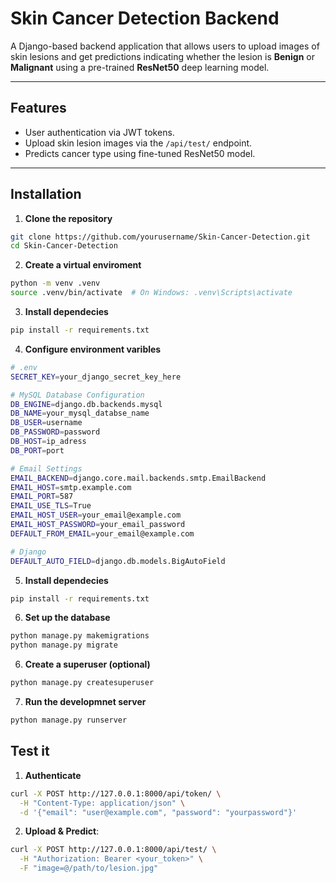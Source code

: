 # Skin Cancer Detection Backend

A Django-based backend application that allows users to upload images of skin lesions and get predictions indicating whether the lesion is **Benign** or **Malignant** using a pre-trained **ResNet50** deep learning model.

---

## Features

- User authentication via JWT tokens.
- Upload skin lesion images via the `/api/test/` endpoint.
- Predicts cancer type using fine-tuned ResNet50 model.

---

## Installation

1. **Clone the repository**
```bash
git clone https://github.com/yourusername/Skin-Cancer-Detection.git
cd Skin-Cancer-Detection
```
2. **Create a virtual enviroment**
```bash
python -m venv .venv
source .venv/bin/activate  # On Windows: .venv\Scripts\activate
```
3. **Install dependecies**
```bash
pip install -r requirements.txt
```
4. **Configure environment varibles**
```bash
# .env
SECRET_KEY=your_django_secret_key_here

# MySQL Database Configuration
DB_ENGINE=django.db.backends.mysql
DB_NAME=your_mysql_databse_name
DB_USER=username
DB_PASSWORD=password
DB_HOST=ip_adress
DB_PORT=port

# Email Settings
EMAIL_BACKEND=django.core.mail.backends.smtp.EmailBackend
EMAIL_HOST=smtp.example.com
EMAIL_PORT=587
EMAIL_USE_TLS=True
EMAIL_HOST_USER=your_email@example.com
EMAIL_HOST_PASSWORD=your_email_password
DEFAULT_FROM_EMAIL=your_email@example.com

# Django
DEFAULT_AUTO_FIELD=django.db.models.BigAutoField
```
5. **Install dependecies**
```bash
pip install -r requirements.txt
```
6. **Set up the database**
```bash
python manage.py makemigrations
python manage.py migrate
``` 
6. **Create a superuser (optional)**
```bash
python manage.py createsuperuser
```
7. **Run the developmnet server**
```bash
python manage.py runserver
```
## Test it
1. **Authenticate**
```bash
curl -X POST http://127.0.0.1:8000/api/token/ \
  -H "Content-Type: application/json" \
  -d '{"email": "user@example.com", "password": "yourpassword"}'
```
2. **Upload & Predict**:
```bash
curl -X POST http://127.0.0.1:8000/api/test/ \
  -H "Authorization: Bearer <your_token>" \
  -F "image=@/path/to/lesion.jpg"
```






